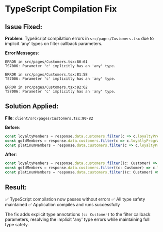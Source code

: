# TypeScript Compilation Fix

## Issue Fixed:
**Problem**: TypeScript compilation errors in `src/pages/Customers.tsx` due to implicit 'any' types on filter callback parameters.

**Error Messages**:
```
ERROR in src/pages/Customers.tsx:80:61
TS7006: Parameter 'c' implicitly has an 'any' type.

ERROR in src/pages/Customers.tsx:81:58  
TS7006: Parameter 'c' implicitly has an 'any' type.

ERROR in src/pages/Customers.tsx:82:62
TS7006: Parameter 'c' implicitly has an 'any' type.
```

## Solution Applied:
**File**: `client/src/pages/Customers.tsx:80-82`

**Before**:
```typescript
const loyaltyMembers = response.data.customers.filter(c => c.loyaltyProgram.membershipNumber).length;
const goldMembers = response.data.customers.filter(c => c.loyaltyProgram.tier === 'gold').length;
const platinumMembers = response.data.customers.filter(c => c.loyaltyProgram.tier === 'platinum').length;
```

**After**:
```typescript
const loyaltyMembers = response.data.customers.filter((c: Customer) => c.loyaltyProgram.membershipNumber).length;
const goldMembers = response.data.customers.filter((c: Customer) => c.loyaltyProgram.tier === 'gold').length;
const platinumMembers = response.data.customers.filter((c: Customer) => c.loyaltyProgram.tier === 'platinum').length;
```

## Result:
✅ TypeScript compilation now passes without errors
✅ All type safety maintained
✅ Application compiles and runs successfully

The fix adds explicit type annotations `(c: Customer)` to the filter callback parameters, resolving the implicit 'any' type errors while maintaining full type safety.